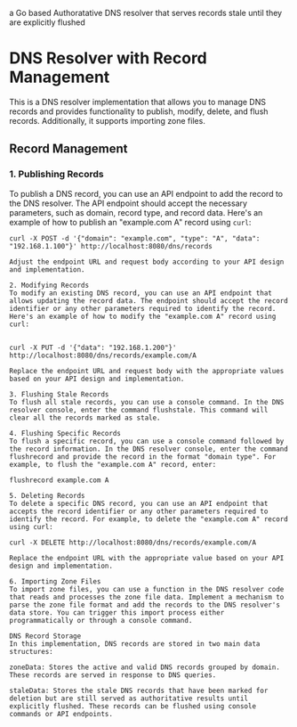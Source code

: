  a Go based Authoratative DNS resolver that serves records stale until they are explicitly flushed

# DNS Resolver with Record Management

This is a DNS resolver implementation that allows you to manage DNS records and provides functionality to publish, modify, delete, and flush records. Additionally, it supports importing zone files.

## Record Management

### 1. Publishing Records

To publish a DNS record, you can use an API endpoint to add the record to the DNS resolver. The API endpoint should accept the necessary parameters, such as domain, record type, and record data. Here's an example of how to publish an "example.com A" record using `curl`:

```shell
curl -X POST -d '{"domain": "example.com", "type": "A", "data": "192.168.1.100"}' http://localhost:8080/dns/records

Adjust the endpoint URL and request body according to your API design and implementation.

2. Modifying Records
To modify an existing DNS record, you can use an API endpoint that allows updating the record data. The endpoint should accept the record identifier or any other parameters required to identify the record. Here's an example of how to modify the "example.com A" record using curl:


curl -X PUT -d '{"data": "192.168.1.200"}' http://localhost:8080/dns/records/example.com/A

Replace the endpoint URL and request body with the appropriate values based on your API design and implementation.

3. Flushing Stale Records
To flush all stale records, you can use a console command. In the DNS resolver console, enter the command flushstale. This command will clear all the records marked as stale.

4. Flushing Specific Records
To flush a specific record, you can use a console command followed by the record information. In the DNS resolver console, enter the command flushrecord and provide the record in the format "domain type". For example, to flush the "example.com A" record, enter:

flushrecord example.com A

5. Deleting Records
To delete a specific DNS record, you can use an API endpoint that accepts the record identifier or any other parameters required to identify the record. For example, to delete the "example.com A" record using curl:

curl -X DELETE http://localhost:8080/dns/records/example.com/A

Replace the endpoint URL with the appropriate value based on your API design and implementation.

6. Importing Zone Files
To import zone files, you can use a function in the DNS resolver code that reads and processes the zone file data. Implement a mechanism to parse the zone file format and add the records to the DNS resolver's data store. You can trigger this import process either programmatically or through a console command.

DNS Record Storage
In this implementation, DNS records are stored in two main data structures:

zoneData: Stores the active and valid DNS records grouped by domain. These records are served in response to DNS queries.

staleData: Stores the stale DNS records that have been marked for deletion but are still served as authoritative results until explicitly flushed. These records can be flushed using console commands or API endpoints.


